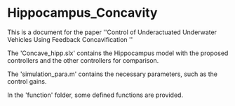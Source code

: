 # Hippocampus_Concavity

This is a document for the paper ''Control of Underactuated Underwater Vehicles Using Feedback Concavification ''

The 'Concave_hipp.slx' contains the Hippocampus model with the proposed controllers and the other controllers for comparison. 

The 'simulation_para.m' contains the necessary parameters, such as the control gains.

In the 'function' folder, some defined functions are provided. 
